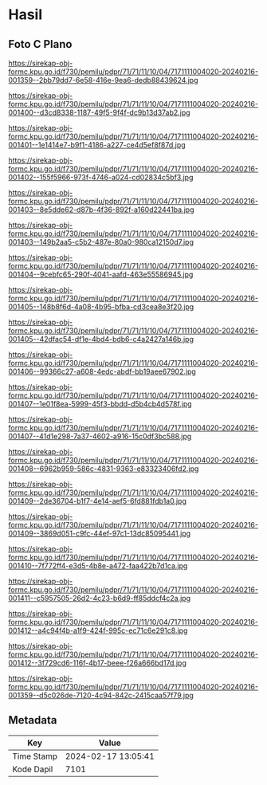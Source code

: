 # Hasil

## Foto C Plano

https://sirekap-obj-formc.kpu.go.id/f730/pemilu/pdpr/71/71/11/10/04/7171111004020-20240216-001359--2bb79dd7-6e58-416e-9ea6-dedb88439624.jpg

https://sirekap-obj-formc.kpu.go.id/f730/pemilu/pdpr/71/71/11/10/04/7171111004020-20240216-001400--d3cd8338-1187-49f5-9f4f-dc9b13d37ab2.jpg

https://sirekap-obj-formc.kpu.go.id/f730/pemilu/pdpr/71/71/11/10/04/7171111004020-20240216-001401--1e1414e7-b9f1-4186-a227-ce4d5ef8f87d.jpg

https://sirekap-obj-formc.kpu.go.id/f730/pemilu/pdpr/71/71/11/10/04/7171111004020-20240216-001402--155f5966-973f-4746-a024-cd02834c5bf3.jpg

https://sirekap-obj-formc.kpu.go.id/f730/pemilu/pdpr/71/71/11/10/04/7171111004020-20240216-001403--8e5dde62-d87b-4f36-892f-a160d22441ba.jpg

https://sirekap-obj-formc.kpu.go.id/f730/pemilu/pdpr/71/71/11/10/04/7171111004020-20240216-001403--149b2aa5-c5b2-487e-80a0-980ca12150d7.jpg

https://sirekap-obj-formc.kpu.go.id/f730/pemilu/pdpr/71/71/11/10/04/7171111004020-20240216-001404--9cebfc65-290f-4041-aafd-463e55586945.jpg

https://sirekap-obj-formc.kpu.go.id/f730/pemilu/pdpr/71/71/11/10/04/7171111004020-20240216-001405--148b8f6d-4a08-4b95-bfba-cd3cea8e3f20.jpg

https://sirekap-obj-formc.kpu.go.id/f730/pemilu/pdpr/71/71/11/10/04/7171111004020-20240216-001405--42dfac54-df1e-4bd4-bdb6-c4a2427a146b.jpg

https://sirekap-obj-formc.kpu.go.id/f730/pemilu/pdpr/71/71/11/10/04/7171111004020-20240216-001406--99366c27-a608-4edc-abdf-bb19aee67902.jpg

https://sirekap-obj-formc.kpu.go.id/f730/pemilu/pdpr/71/71/11/10/04/7171111004020-20240216-001407--1e01f8ea-5999-45f3-bbdd-d5b4cb4d578f.jpg

https://sirekap-obj-formc.kpu.go.id/f730/pemilu/pdpr/71/71/11/10/04/7171111004020-20240216-001407--41d1e298-7a37-4602-a916-15c0df3bc588.jpg

https://sirekap-obj-formc.kpu.go.id/f730/pemilu/pdpr/71/71/11/10/04/7171111004020-20240216-001408--6962b959-586c-4831-9363-e83323406fd2.jpg

https://sirekap-obj-formc.kpu.go.id/f730/pemilu/pdpr/71/71/11/10/04/7171111004020-20240216-001409--2de36704-b1f7-4e14-aef5-6fd881fdb1a0.jpg

https://sirekap-obj-formc.kpu.go.id/f730/pemilu/pdpr/71/71/11/10/04/7171111004020-20240216-001409--3869d051-c9fc-44ef-97c1-13dc85095441.jpg

https://sirekap-obj-formc.kpu.go.id/f730/pemilu/pdpr/71/71/11/10/04/7171111004020-20240216-001410--7f772ff4-e3d5-4b8e-a472-faa422b7d1ca.jpg

https://sirekap-obj-formc.kpu.go.id/f730/pemilu/pdpr/71/71/11/10/04/7171111004020-20240216-001411--c5957505-26d2-4c23-b6d9-ff85ddcf4c2a.jpg

https://sirekap-obj-formc.kpu.go.id/f730/pemilu/pdpr/71/71/11/10/04/7171111004020-20240216-001412--a4c94f4b-a1f9-424f-995c-ec71c6e291c8.jpg

https://sirekap-obj-formc.kpu.go.id/f730/pemilu/pdpr/71/71/11/10/04/7171111004020-20240216-001412--3f729cd6-116f-4b17-beee-f26a666bd17d.jpg

https://sirekap-obj-formc.kpu.go.id/f730/pemilu/pdpr/71/71/11/10/04/7171111004020-20240216-001359--d5c026de-7120-4c94-842c-2415caa57f79.jpg


## Metadata

| Key        | Value               |
| ---------- | ------------------- |
| Time Stamp | 2024-02-17 13:05:41 |
| Kode Dapil | 7101                |



